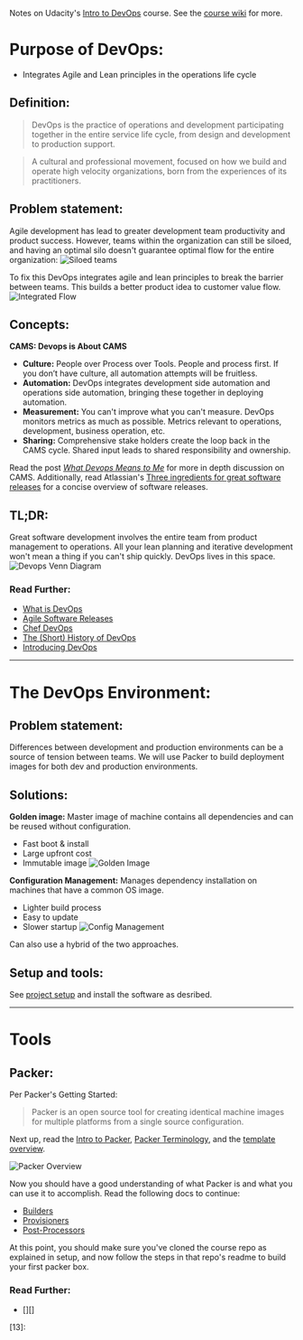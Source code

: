Notes on Udacity's [Intro to DevOps](https://www.udacity.com/course/intro-to-devops--ud611) course. See the [course wiki](https://www.udacity.com/wiki/ud611) for more.


# Purpose of DevOps:
- Integrates Agile and Lean principles in the operations life cycle


## Definition:

> DevOps is the practice of operations and development participating together in the entire service life cycle, from design and development to production support.

> A cultural and professional movement, focused on how we build and operate high velocity  organizations, born from the experiences of its practitioners.


## Problem statement:

Agile development has lead to greater development team productivity and product success. However, teams within the organization can still be siloed, and having an optimal silo doesn't guarantee optimal flow for the entire organization:
![Siloed teams](/img/silo.png)

To fix this DevOps integrates agile and lean principles to break the barrier between teams. This builds a better product idea to customer value flow.
![Integrated Flow](/img/flow.png)


## Concepts:

**CAMS: Devops is About CAMS**

- **Culture:** People over Process over Tools. People and process first.  If you don’t have culture, all automation attempts will be fruitless. 
- **Automation:** DevOps integrates development side automation and operations side automation, bringing these together in deploying automation.
- **Measurement:** You can't improve what you can't measure. DevOps monitors metrics as much as possible. Metrics relevant to operations, development, business operation, etc. 
- **Sharing:** Comprehensive stake holders create the loop back in the CAMS cycle. Shared input leads to shared responsibility and ownership.

Read the post [*What Devops Means to Me*][1] for more in depth discussion on CAMS. Additionally, read Atlassian's [Three ingredients for great software releases][3] for a concise overview of software releases.


## TL;DR:

Great software development involves the entire team from product management to operations. All your lean planning and iterative development won't mean a thing if you can't ship quickly. DevOps lives in this space.
![Devops Venn Diagram](/img/devops_venn.png)


### Read Further:
- [What is DevOps][2]
- [Agile Software Releases][3]
- [Chef DevOps][4]
- [The (Short) History of DevOps][5]
- [Introducing DevOps][6]



---



# The DevOps Environment:

## Problem statement:

Differences between development and production environments can be a source of tension between teams. We will use Packer to build deployment images for both dev and production environments.


## Solutions:

**Golden image:** Master image of machine contains all dependencies and can be reused without configuration.

- Fast boot & install
- Large upfront cost
- Immutable image
![Golden Image](/img/golden_image.png)


**Configuration Management:** Manages dependency installation on machines that have a common OS image. 

- Lighter build process
- Easy to update
- Slower startup
![Config Management](/img/config_manage.png)


Can also use a hybrid of the two approaches.


## Setup and tools:
See [project setup](setup.md) and install the software as desribed.


---


# Tools

## Packer:

Per Packer's Getting Started: 
> Packer is an open source tool for creating identical machine images for multiple platforms from a single source configuration.

Next up, read the [Intro to Packer][7], [Packer Terminology][8], and the [template overview][9].

![Packer Overview](/img/packer_overview.png)

Now you should have a good understanding of what Packer is and what you can use it to accomplish. Read the following docs to continue:
- [Builders][10]
- [Provisioners][11]
- [Post-Processors][12]


At this point, you should make sure you've cloned the course repo as explained in setup, and now follow the steps in that repo's readme to build your first packer box. 








### Read Further:
- [][]


[1]: https://www.chef.io/blog/2010/07/16/what-devops-means-to-me/
[2]: https://theagileadmin.com/what-is-devops/
[3]: https://www.atlassian.com/agile/release
[4]: https://www.chef.io/solutions/devops/
[5]: https://www.youtube.com/watch?v=o7-IuYS0iSE
[6]: http://brainfreez3.blogspot.com/2015/12/devops.html


[7]: https://www.packer.io/intro/index.html
[8]: https://www.packer.io/docs/basics/terminology.html
[9]: https://www.packer.io/docs/templates/introduction.html
[10]: https://www.packer.io/docs/templates/builders.html
[11]: https://www.packer.io/docs/templates/provisioners.html
[12]: https://www.packer.io/docs/templates/post-processors.html




[13]:
